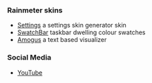 ### Rainmeter skins

- [Settings](https://github.com/sceleri/settings) a settings skin generator skin
- [SwatchBar](https://github.com/sceleri/swatchbar) taskbar dwelling colour swatches
- [Amogus](https://github.com/sceleri/amogus) a text based visualizer

### Social Media

- [YouTube](https://youtube.com/sceleri)

